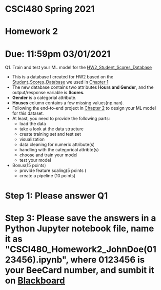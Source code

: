 # CSCI480 Spring 2021
# Homework 2
# Due: 11:59pm 03/01/2021

Q1. Train and test your ML model for the [HW2_Student_Scores_Database](../Resources/hw2_student_scores.csv)
+ This is a database I created for HW2 based on the [Student_Scores_Database](../Resources/student_scores.csv) we used in [Chapter 1](../Slides/01_The_Machine_Learning_Landscape.ipynb)
+ The new database contains two attributes **Hours and Gender**, and the output/response variable is **Scores**.
+ **Gender** is a categorial attribute.
+ **Houses** column contains a few missing values(np.nan).
+ Following the end-to-end project in [Chapter 2](../Slides/02_End_to_End_ML_Project.ipynb) to design your ML model for this dataset.
+ At least, you need to provide the following parts:
  - load the data
  - take a look at the data structure
  - create training set and test set
  - visualization
  - data cleaning for numeric attribute(s)
  - handling with the categorical attribte(s)
  - choose and train your model
  - test your model
+ Bonus(15 points)
  - provide feature scaling(5 points )
  - create a pipeline (10 points)
# Step 1: Please answer Q1
# Step 3: Please save the answers in a Python Jupyter notebook file, name it as "CSCI480_Homework2_JohnDoe(0123456).ipynb", where 0123456 is your BeeCard number, and sumbit it on [Blackboard](https://blackboard.sau.edu/webapps/login/)
